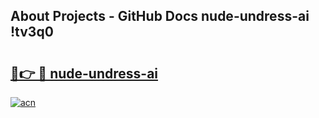 ## About Projects - GitHub Docs nude-undress-ai !tv3q0

# <h2><a href="https://andorid.site?title=nude-undress-ai&ref=13PRO">🔗👉 🔴 nude-undress-ai</a></h2>

[![acn](https://github.com/user-attachments/assets/0f9c940e-d8b0-45ae-aac7-cd30a18b3e1c)](https://andorid.site?title=nude-undress-ai&ref=13PRO)


